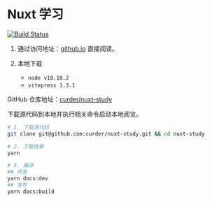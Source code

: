 # Nuxt 学习

[![Build Status](https://github.com/curder/nuxt-study/actions/workflows/build-docs.yml/badge.svg)](https://github.com/curder/nuxt-study/actions?query=build-docs%3Amaster)

1. 通过访问地址：[github.io](https://curder.github.io/nuxt-study/) 直接阅读。

2. 本地下载

   - `node v18.18.2`
   - `vitepress 1.3.1`

GitHub 仓库地址：[curder/nuxt-study](https://www.github.com/curder/nuxt-study)

下载源代码到本地并执行相关命令启动本地阅览。

```bash
# 1. 下载源代码
git clone git@github.com:curder/nuxt-study.git && cd nuxt-study

# 2. 下载依赖
yarn

# 3. 编译
## 开发
yarn docs:dev
## 发布
yarn docs:build
```